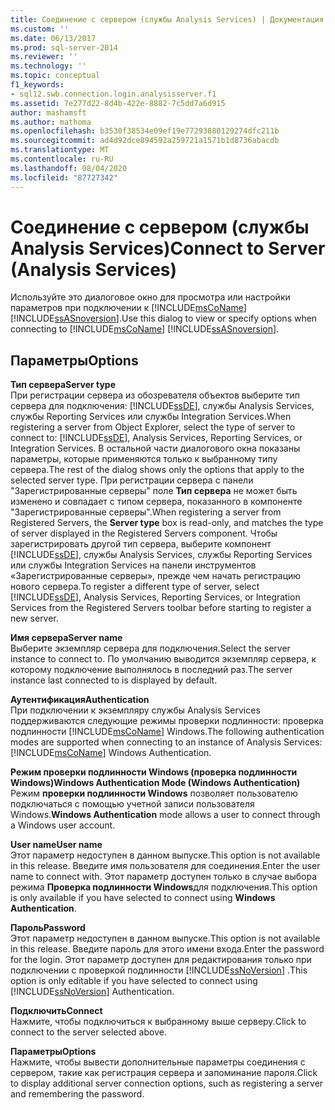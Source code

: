 ```yaml
---
title: Соединение с сервером (службы Analysis Services) | Документация Майкрософт
ms.custom: ''
ms.date: 06/13/2017
ms.prod: sql-server-2014
ms.reviewer: ''
ms.technology: ''
ms.topic: conceptual
f1_keywords:
- sql12.swb.connection.login.analysisserver.f1
ms.assetid: 7e277d22-8d4b-422e-8882-7c5dd7a6d915
author: mashamsft
ms.author: mathoma
ms.openlocfilehash: b3530f38534e09ef19e77293880129274dfc211b
ms.sourcegitcommit: ad4d92dce894592a259721a1571b1d8736abacdb
ms.translationtype: MT
ms.contentlocale: ru-RU
ms.lasthandoff: 08/04/2020
ms.locfileid: "87727342"
---
```

# <a name="connect-to-server-analysis-services"></a><span data-ttu-id="2f3cf-102">Соединение с сервером (службы Analysis Services)</span><span class="sxs-lookup"><span data-stu-id="2f3cf-102">Connect to Server (Analysis Services)</span></span>
  <span data-ttu-id="2f3cf-103">Используйте это диалоговое окно для просмотра или настройки параметров при подключении к [!INCLUDE[msCoName](../includes/msconame-md.md)] [!INCLUDE[ssASnoversion](../includes/ssasnoversion-md.md)].</span><span class="sxs-lookup"><span data-stu-id="2f3cf-103">Use this dialog to view or specify options when connecting to [!INCLUDE[msCoName](../includes/msconame-md.md)] [!INCLUDE[ssASnoversion](../includes/ssasnoversion-md.md)].</span></span>  
  
## <a name="options"></a><span data-ttu-id="2f3cf-104">Параметры</span><span class="sxs-lookup"><span data-stu-id="2f3cf-104">Options</span></span>  
 <span data-ttu-id="2f3cf-105">**Тип сервера**</span><span class="sxs-lookup"><span data-stu-id="2f3cf-105">**Server type**</span></span>  
 <span data-ttu-id="2f3cf-106">При регистрации сервера из обозревателя объектов выберите тип сервера для подключения: [!INCLUDE[ssDE](../includes/ssde-md.md)], службы Analysis Services, службы Reporting Services или службы Integration Services.</span><span class="sxs-lookup"><span data-stu-id="2f3cf-106">When registering a server from Object Explorer, select the type of server to connect to: [!INCLUDE[ssDE](../includes/ssde-md.md)], Analysis Services, Reporting Services, or Integration Services.</span></span> <span data-ttu-id="2f3cf-107">В остальной части диалогового окна показаны параметры, которые применяются только к выбранному типу сервера.</span><span class="sxs-lookup"><span data-stu-id="2f3cf-107">The rest of the dialog shows only the options that apply to the selected server type.</span></span> <span data-ttu-id="2f3cf-108">При регистрации сервера c панели "Зарегистрированные серверы" поле **Тип сервера** не может быть изменено и совпадает с типом сервера, показанного в компоненте "Зарегистрированные серверы".</span><span class="sxs-lookup"><span data-stu-id="2f3cf-108">When registering a server from Registered Servers, the **Server type** box is read-only, and matches the type of server displayed in the Registered Servers component.</span></span> <span data-ttu-id="2f3cf-109">Чтобы зарегистрировать другой тип сервера, выберите компонент [!INCLUDE[ssDE](../includes/ssde-md.md)], службы Analysis Services, службы Reporting Services или службы Integration Services на панели инструментов «Зарегистрированные серверы», прежде чем начать регистрацию нового сервера.</span><span class="sxs-lookup"><span data-stu-id="2f3cf-109">To register a different type of server, select [!INCLUDE[ssDE](../includes/ssde-md.md)], Analysis Services, Reporting Services, or Integration Services from the Registered Servers toolbar before starting to register a new server.</span></span>  
  
 <span data-ttu-id="2f3cf-110">**Имя сервера**</span><span class="sxs-lookup"><span data-stu-id="2f3cf-110">**Server name**</span></span>  
 <span data-ttu-id="2f3cf-111">Выберите экземпляр сервера для подключения.</span><span class="sxs-lookup"><span data-stu-id="2f3cf-111">Select the server instance to connect to.</span></span> <span data-ttu-id="2f3cf-112">По умолчанию выводится экземпляр сервера, к которому подключение выполнялось в последний раз.</span><span class="sxs-lookup"><span data-stu-id="2f3cf-112">The server instance last connected to is displayed by default.</span></span>  
  
 <span data-ttu-id="2f3cf-113">**Аутентификация**</span><span class="sxs-lookup"><span data-stu-id="2f3cf-113">**Authentication**</span></span>  
 <span data-ttu-id="2f3cf-114">При подключении к экземпляру службы Analysis Services поддерживаются следующие режимы проверки подлинности: проверка подлинности [!INCLUDE[msCoName](../includes/msconame-md.md)] Windows.</span><span class="sxs-lookup"><span data-stu-id="2f3cf-114">The following authentication modes are supported when connecting to an instance of Analysis Services: [!INCLUDE[msCoName](../includes/msconame-md.md)] Windows Authentication.</span></span>  
  
 <span data-ttu-id="2f3cf-115">**Режим проверки подлинности Windows (проверка подлинности Windows)**</span><span class="sxs-lookup"><span data-stu-id="2f3cf-115">**Windows Authentication Mode (Windows Authentication)**</span></span>  
 <span data-ttu-id="2f3cf-116">Режим **проверки подлинности Windows** позволяет пользователю подключаться с помощью учетной записи пользователя Windows.</span><span class="sxs-lookup"><span data-stu-id="2f3cf-116">**Windows Authentication** mode allows a user to connect through a Windows user account.</span></span>  
  
 <span data-ttu-id="2f3cf-117">**User name**</span><span class="sxs-lookup"><span data-stu-id="2f3cf-117">**User name**</span></span>  
 <span data-ttu-id="2f3cf-118">Этот параметр недоступен в данном выпуске.</span><span class="sxs-lookup"><span data-stu-id="2f3cf-118">This option is not available in this release.</span></span> <span data-ttu-id="2f3cf-119">Введите имя пользователя для соединения.</span><span class="sxs-lookup"><span data-stu-id="2f3cf-119">Enter the user name to connect with.</span></span> <span data-ttu-id="2f3cf-120">Этот параметр доступен только в случае выбора режима **Проверка подлинности Windows**для подключения.</span><span class="sxs-lookup"><span data-stu-id="2f3cf-120">This option is only available if you have selected to connect using **Windows Authentication**.</span></span>  
  
 <span data-ttu-id="2f3cf-121">**Пароль**</span><span class="sxs-lookup"><span data-stu-id="2f3cf-121">**Password**</span></span>  
 <span data-ttu-id="2f3cf-122">Этот параметр недоступен в данном выпуске.</span><span class="sxs-lookup"><span data-stu-id="2f3cf-122">This option is not available in this release.</span></span> <span data-ttu-id="2f3cf-123">Введите пароль для этого имени входа.</span><span class="sxs-lookup"><span data-stu-id="2f3cf-123">Enter the password for the login.</span></span> <span data-ttu-id="2f3cf-124">Этот параметр доступен для редактирования только при подключении с проверкой подлинности [!INCLUDE[ssNoVersion](../includes/ssnoversion-md.md)] .</span><span class="sxs-lookup"><span data-stu-id="2f3cf-124">This option is only editable if you have selected to connect using [!INCLUDE[ssNoVersion](../includes/ssnoversion-md.md)] Authentication.</span></span>  
  
 <span data-ttu-id="2f3cf-125">**Подключить**</span><span class="sxs-lookup"><span data-stu-id="2f3cf-125">**Connect**</span></span>  
 <span data-ttu-id="2f3cf-126">Нажмите, чтобы подключиться к выбранному выше серверу.</span><span class="sxs-lookup"><span data-stu-id="2f3cf-126">Click to connect to the server selected above.</span></span>  
  
 <span data-ttu-id="2f3cf-127">**Параметры**</span><span class="sxs-lookup"><span data-stu-id="2f3cf-127">**Options**</span></span>  
 <span data-ttu-id="2f3cf-128">Нажмите, чтобы вывести дополнительные параметры соединения с сервером, такие как регистрация сервера и запоминание пароля.</span><span class="sxs-lookup"><span data-stu-id="2f3cf-128">Click to display additional server connection options, such as registering a server and remembering the password.</span></span>  
  
  

